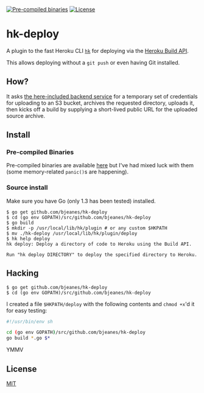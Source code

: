 [![Pre-compiled binaries](http://img.shields.io/badge/Precompiled-Download-green.svg)](http://beta.gobuild.io/github.com/bjeanes/hk-deploy)
[![License](http://img.shields.io/badge/license-MIT-green.svg)](http://bjeanes.mit-license.org/)

# hk-deploy

A plugin to the fast Heroku CLI [`hk`](https://github.com/heroku/hk) for
deploying via the [Heroku Build API](https://devcenter.heroku.com/articles/build-and-release-using-the-api).

This allows deploying without a `git push` or even having Git installed.

## How?

It asks [the here-included backend service](/web) for a temporary set of
credentials for uploading to an S3 bucket, archives the requested directory,
uploads it, then kicks off a build by supplying a short-lived public URL for
the uploaded source archive.

## Install

### Pre-compiled Binaries

Pre-compiled binaries are available
[here](http://beta.gobuild.io/github.com/bjeanes/hk-deploy) but I've had mixed
luck with them (some memory-related `panic()`s are happening).

### Source install

Make sure you have Go (only 1.3 has been tested) installed.

```sh-session
$ go get github.com/bjeanes/hk-deploy
$ cd (go env GOPATH)/src/github.com/bjeanes/hk-deploy
$ go build
$ mkdir -p /usr/local/lib/hk/plugin # or any custom $HKPATH
$ mv ./hk-deploy /usr/local/lib/hk/plugin/deploy
$ hk help deploy
hk deploy: Deploy a directory of code to Heroku using the Build API.

Run "hk deploy DIRECTORY" to deploy the specified directory to Heroku.
```

## Hacking

```sh-session
$ go get github.com/bjeanes/hk-deploy
$ cd (go env GOPATH)/src/github.com/bjeanes/hk-deploy
```

I created a file `$HKPATH/deploy` with the following contents and `chmod +x`'d
it for easy testing:

```sh
#!/usr/bin/env sh

cd (go env GOPATH)/src/github.com/bjeanes/hk-deploy
go build *.go $*
```

YMMV

## License

[MIT](bjeanes.mit-license.org)
